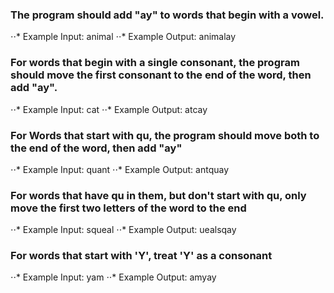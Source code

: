 ### The program should add "ay" to words that begin with a vowel.
⋅⋅* Example Input: animal
⋅⋅* Example Output: animalay
### For words that begin with a single consonant, the program should move the first consonant to the end of the word, then add "ay".
⋅⋅* Example Input: cat
⋅⋅* Example Output: atcay
### For Words that start with qu, the program should move both to the end of the word, then add "ay"
⋅⋅* Example Input: quant
⋅⋅* Example Output: antquay
### For words that have qu in them, but don't start with qu, only move the first two letters of the word to the end
⋅⋅* Example Input: squeal
⋅⋅* Example Output: uealsqay
### For words that start with 'Y', treat 'Y' as a consonant
⋅⋅* Example Input: yam
⋅⋅* Example Output: amyay
